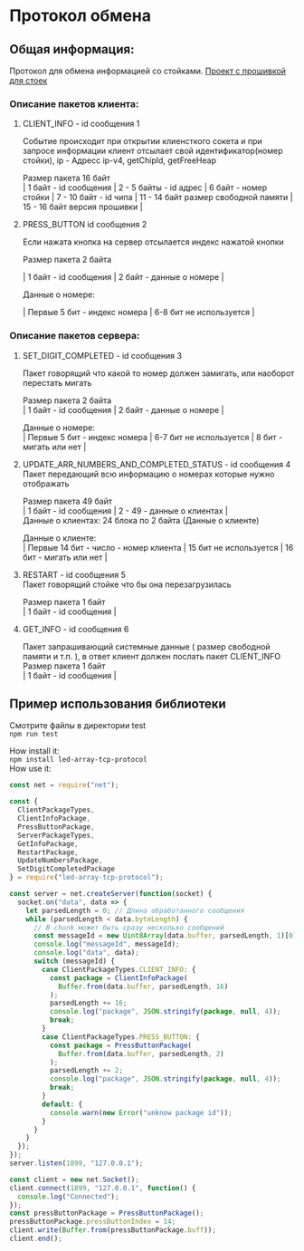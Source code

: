 # Протокол обмена

## Общая информация:

Протокол для обмена информацией со стойками. [Проект с прошивкой для стоек](https://github.com/andreymaznyak/led_control_panel)

### Описание пакетов клиента:

1. CLIENT_INFO - id сообщения 1

   Событие происходит при открытии клиенсткого сокета и при запросе информации клиент отсылает свой идентификатор(номер стойки), ip - Адресс ip-v4, getChipId, getFreeHeap

   Размер пакета 16 байт  
   | 1 байт - id сообщения | 2 - 5 байты - id aдрес | 6 байт - номер стойки | 7 - 10 байт - id чипа | 11 - 14 байт размер свободной памяти | 15 - 16 байт версия прошивки |

1. PRESS_BUTTON id сообщения 2

   Если нажата кнопка на сервер отсылается индекс нажатой кнопки

   Размер пакета 2 байта

   | 1 байт - id сообщения | 2 байт - данные о номере |

   Данные о номере:

   | Первые 5 бит - индекс номера | 6-8 бит не используется |

### Описание пакетов сервера:

1. SET_DIGIT_COMPLETED - id сообщения 3

   Пакет говорящий что какой то номер должен замигать, или наоборот перестать мигать

   Размер пакета 2 байта  
   | 1 байт - id сообщения | 2 байт - данные о номере |

   Данные о номере:  
   | Первые 5 бит - индекс номера | 6-7 бит не используется | 8 бит - мигать или нет |

1. UPDATE_ARR_NUMBERS_AND_COMPLETED_STATUS - id сообщения 4  
   Пакет передающий всю информацию о номерах которые нужно отображать

   Размер пакета 49 байт  
   | 1 байт - id сообщения | 2 - 49 - данные о клиентах |  
   Данные о клиентах:
   24 блока по 2 байта (Данные о клиенте)

   Данные о клиенте:  
   | Первые 14 бит - число - номер клиента | 15 бит не используется | 16 бит - мигать или нет |

1. RESTART - id сообщения 5  
   Пакет говорящий стойке что бы она перезагрузилась

   Размер пакета 1 байт  
   | 1 байт - id сообщения |

1. GET_INFO - id сообщения 6

   Пакет запрашивающий системные данные ( размер свободной памяти и т.п. ), в ответ клиент должен послать пакет CLIENT_INFO  
   Размер пакета 1 байт  
   | 1 байт - id сообщения |

## Пример использования библиотеки

Смотрите файлы в директории test  
`npm run test`

How install it:  
`npm install led-array-tcp-protocol`  
How use it:

```javascript
const net = require("net");

const {
  ClientPackageTypes,
  ClientInfoPackage,
  PressButtonPackage,
  ServerPackageTypes,
  GetInfoPackage,
  RestartPackage,
  UpdateNumbersPackage,
  SetDigitCompletedPackage
} = require("led-array-tcp-protocol");

const server = net.createServer(function(socket) {
  socket.on("data", data => {
    let parsedLength = 0; // Длина обработанного сообщения
    while (parsedLength < data.byteLength) {
      // В chunk может быть сразу несколько сообщений
      const messageId = new Uint8Array(data.buffer, parsedLength, 1)[0];
      console.log("messageId", messageId);
      console.log("data", data);
      switch (messageId) {
        case ClientPackageTypes.CLIENT_INFO: {
          const package = ClientInfoPackage(
            Buffer.from(data.buffer, parsedLength, 16)
          );
          parsedLength += 16;
          console.log("package", JSON.stringify(package, null, 4));
          break;
        }
        case ClientPackageTypes.PRESS_BUTTON: {
          const package = PressButtonPackage(
            Buffer.from(data.buffer, parsedLength, 2)
          );
          parsedLength += 2;
          console.log("package", JSON.stringify(package, null, 4));
          break;
        }
        default: {
          console.warn(new Error("unknow package id"));
        }
      }
    }
  });
});
server.listen(1899, "127.0.0.1");

const client = new net.Socket();
client.connect(1899, "127.0.0.1", function() {
  console.log("Connected");
});
const pressButtonPackage = PressButtonPackage();
pressButtonPackage.pressButtonIndex = 14;
client.write(Buffer.from(pressButtonPackage.buff));
client.end();
```
